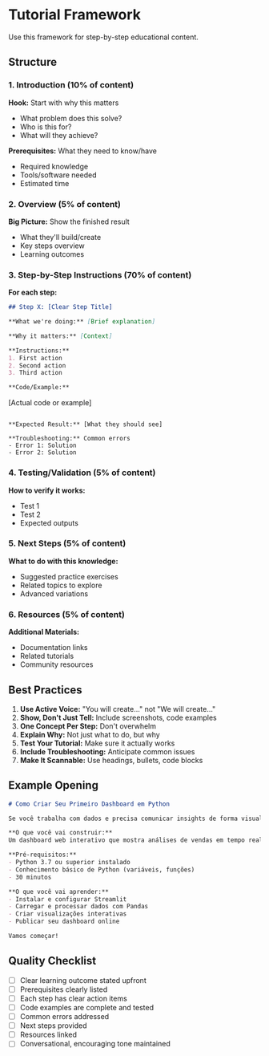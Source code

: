 # Tutorial Framework

Use this framework for step-by-step educational content.

## Structure

### 1. Introduction (10% of content)
**Hook:** Start with why this matters
- What problem does this solve?
- Who is this for?
- What will they achieve?

**Prerequisites:** What they need to know/have
- Required knowledge
- Tools/software needed
- Estimated time

### 2. Overview (5% of content)
**Big Picture:** Show the finished result
- What they'll build/create
- Key steps overview
- Learning outcomes

### 3. Step-by-Step Instructions (70% of content)

**For each step:**

```markdown
## Step X: [Clear Step Title]

**What we're doing:** [Brief explanation]

**Why it matters:** [Context]

**Instructions:**
1. First action
2. Second action
3. Third action

**Code/Example:**
```
[Actual code or example]
```

**Expected Result:** [What they should see]

**Troubleshooting:** Common errors
- Error 1: Solution
- Error 2: Solution
```

### 4. Testing/Validation (5% of content)
**How to verify it works:**
- Test 1
- Test 2
- Expected outputs

### 5. Next Steps (5% of content)
**What to do with this knowledge:**
- Suggested practice exercises
- Related topics to explore
- Advanced variations

### 6. Resources (5% of content)
**Additional Materials:**
- Documentation links
- Related tutorials
- Community resources

## Best Practices

1. **Use Active Voice:** "You will create..." not "We will create..."
2. **Show, Don't Just Tell:** Include screenshots, code examples
3. **One Concept Per Step:** Don't overwhelm
4. **Explain Why:** Not just what to do, but why
5. **Test Your Tutorial:** Make sure it actually works
6. **Include Troubleshooting:** Anticipate common issues
7. **Make It Scannable:** Use headings, bullets, code blocks

## Example Opening

```markdown
# Como Criar Seu Primeiro Dashboard em Python

Se você trabalha com dados e precisa comunicar insights de forma visual, dashboards são essenciais. Neste tutorial, você vai aprender a criar um dashboard interativo em Python, mesmo que nunca tenha feito isso antes.

**O que você vai construir:**
Um dashboard web interativo que mostra análises de vendas em tempo real.

**Pré-requisitos:**
- Python 3.7 ou superior instalado
- Conhecimento básico de Python (variáveis, funções)
- 30 minutos

**O que você vai aprender:**
- Instalar e configurar Streamlit
- Carregar e processar dados com Pandas
- Criar visualizações interativas
- Publicar seu dashboard online

Vamos começar!
```

## Quality Checklist
- [ ] Clear learning outcome stated upfront
- [ ] Prerequisites clearly listed
- [ ] Each step has clear action items
- [ ] Code examples are complete and tested
- [ ] Common errors addressed
- [ ] Next steps provided
- [ ] Resources linked
- [ ] Conversational, encouraging tone maintained
